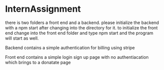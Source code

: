 # InternAssignment
there is two folders a front end and a backend. 
please initialize the backend with a npm start after changing into the directory for it.
to initialize the front end change into the front end folder and type npm start and the program will start as well.

Backend contains a simple authentication for billing using stripe

Front end contains a simple login sign up page with no authentiacation which brings to a donatate page
